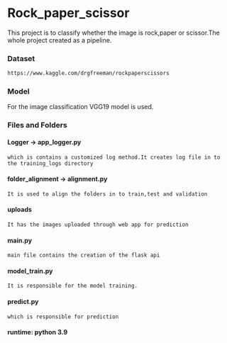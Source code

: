# Rock_paper_scissor

This project is to classify whether the image is rock,paper or scissor.The whole project created as a pipeline.

### Dataset
```bash
https://www.kaggle.com/drgfreeman/rockpaperscissors
```
### Model

For the image classification VGG19 model is used.

### Files and Folders

#### Logger -> app_logger.py 
    which is contains a customized log method.It creates log file in to the training_logs directory
#### folder_alignment -> alignment.py
    It is used to align the folders in to train,test and validation 
#### uploads
    It has the images uploaded through web app for prediction
#### main.py
    main file contains the creation of the flask api
#### model_train.py 
    It is responsible for the model training.
#### predict.py
    which is responsible for prediction

#### runtime: python 3.9
